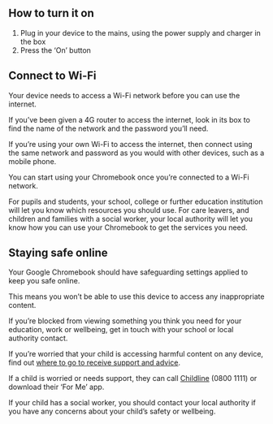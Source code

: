 ## How to turn it on

1.  Plug in your device to the mains, using the power supply and charger in the box
2.  Press the ‘On’ button

## Connect to Wi-Fi

Your device needs to access a Wi-Fi network before you can use the internet.

If you’ve been given a 4G router to access the internet, look in its box to find the name of the network and the password you’ll need. 

If you’re using your own Wi-Fi to access the internet,  then connect using the same network and password as you would with other devices, such as a mobile phone.

You can start using your Chromebook once you’re connected to a Wi-Fi network. 

For pupils and students, your school, college or further education institution will let you know which resources you should use. For care leavers, and children and families with a social worker, your local authority will let you know how you can use your Chromebook to get the services you need.

## Staying safe online

Your Google Chromebook should have safeguarding settings applied to keep you safe online.

This means you won’t be able to use this device to access any inappropriate content.

If you’re blocked from viewing something you think you need for your education, work or wellbeing, get in touch with your school or local authority contact.

If you’re worried that your child is accessing harmful content on any device, find out [where to go to receive support and advice](https://www.gov.uk/guidance/safeguarding-and-remote-education-during-coronavirus-covid-19#communicating-with-parents-carers-and-pupils).

If a child is worried or needs support, they can call [Childline](https://www.childline.org.uk/toolbox/for-me/) (0800 1111) or download their ‘For Me’ app.

If your child has a social worker, you should contact your local authority if you have any concerns about your child’s safety or wellbeing.
